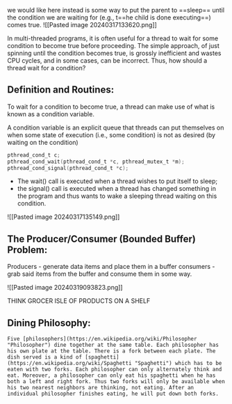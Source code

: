 we would like here instead is some way to put the parent to ==sleep== until the condition we are waiting for (e.g., t==he child is done executing==) comes true.
![[Pasted image 20240317133620.png]]

In multi-threaded programs, it is often useful for a thread to wait for some condition to become true before proceeding. The simple approach, of just spinning until the condition becomes true, is grossly inefficient and wastes CPU cycles, and in some cases, can be incorrect. Thus, how should a thread wait for a condition?

## Definition and Routines:
To wait for a condition to become true, a thread can make use of what is known as a condition variable.

A condition variable is an explicit queue that threads can put themselves on when some state of execution (i.e., some condition) is not as desired (by waiting on the condition)

```c
pthread_cond_t c;
pthread_cond_wait(pthread_cond_t *c, pthread_mutex_t *m);
pthread_cond_signal(pthread_cond_t *c);
```
- The wait() call is executed when a thread wishes to put itself to sleep; 
- the signal() call is executed when a thread has changed something in the program and thus wants to wake a sleeping thread waiting on this condition.

![[Pasted image 20240317135149.png]]

## The Producer/Consumer (Bounded Buffer) Problem:
Producers - generate data items and place them in a buffer
consumers - grab said items from the buffer and consume them in some way.

![[Pasted image 20240319093823.png]]

THINK GROCER ISLE OF PRODUCTS ON A SHELF
## Dining Philosophy:
`Five [philosophers](https://en.wikipedia.org/wiki/Philosopher "Philosopher") dine together at the same table. Each philosopher has his own plate at the table. There is a fork between each plate. The dish served is a kind of [spaghetti](https://en.wikipedia.org/wiki/Spaghetti "Spaghetti") which has to be eaten with two forks. Each philosopher can only alternately think and eat. Moreover, a philosopher can only eat his spaghetti when he has both a left and right fork. Thus two forks will only be available when his two nearest neighbors are thinking, not eating. After an individual philosopher finishes eating, he will put down both forks.`
